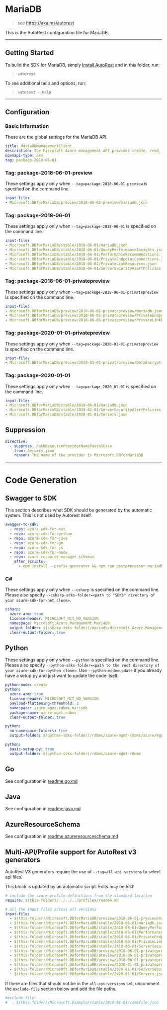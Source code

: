 # MariaDB

> see https://aka.ms/autorest

This is the AutoRest configuration file for MariaDB.



---
## Getting Started
To build the SDK for MariaDB, simply [Install AutoRest](https://aka.ms/autorest/install) and in this folder, run:

> `autorest`

To see additional help and options, run:

> `autorest --help`
---

## Configuration



### Basic Information
These are the global settings for the MariaDB API.

``` yaml
title: MariaDBManagementClient
description: The Microsoft Azure management API provides create, read, update, and delete functionality for Azure MariaDB resources including servers, databases, firewall rules, VNET rules, log files and configurations with new business model.
openapi-type: arm
tag: package-2018-06-01
```

### Tag: package-2018-06-01-preview

These settings apply only when `--tag=package-2018-06-01-preview` is specified on the command line.

``` yaml $(tag) == 'package-2018-06-01-preview'
input-file:
- Microsoft.DBforMariaDB/preview/2018-06-01-preview/mariadb.json
```


### Tag: package-2018-06-01

These settings apply only when `--tag=package-2018-06-01` is specified on the command line.

``` yaml $(tag) == 'package-2018-06-01'
input-file:
- Microsoft.DBforMariaDB/stable/2018-06-01/mariadb.json
- Microsoft.DBforMariaDB/stable/2018-06-01/QueryPerformanceInsights.json
- Microsoft.DBforMariaDB/stable/2018-06-01/PerformanceRecommendations.json
- Microsoft.DBforMariaDB/stable/2018-06-01/PrivateEndpointConnections.json
- Microsoft.DBforMariaDB/stable/2018-06-01/PrivateLinkResources.json
- Microsoft.DBforMariaDB/stable/2018-06-01/ServerSecurityAlertPolicies.json
```


### Tag: package-2018-06-01-privatepreview

These settings apply only when `--tag=package-2018-06-01-privatepreview` is specified on the command line.

``` yaml $(tag) == 'package-2018-06-01-privatepreview'
input-file:
- Microsoft.DBforMariaDB/preview/2018-06-01-privatepreview/mariadb.json
- Microsoft.DBforMariaDB/preview/2018-06-01-privatepreview/PrivateEndpointConnections.json
- Microsoft.DBforMariaDB/preview/2018-06-01-privatepreview/PrivateLinkResources.json
```

### Tag: package-2020-01-01-privatepreview

These settings apply only when `--tag=package-2020-01-01-privatepreview` is specified on the command line.


``` yaml $(tag) == 'package-2020-01-01-privatepreview'
input-file:
- Microsoft.DBforMariaDB/preview/2020-01-01-privatepreview/DataEncryptionKeys.json
```


### Tag: package-2020-01-01

These settings apply only when `--tag=package-2020-01-01` is specified on the command line.

``` yaml $(tag) == 'package-2020-01-01'
input-file:
- Microsoft.DBforMariaDB/stable/2018-06-01/mariadb.json
- Microsoft.DBforMariaDB/stable/2020-01-01/ServerSecurityAlertPolicies.json
- Microsoft.DBforMariaDB/stable/2020-01-01/Servers.json
```

## Suppression
``` yaml
directive:
  - suppress: PathResourceProviderNamePascalCase
    from: Servers.json
    reason: The name of the provider is Microsoft.DBforMariaDB
```

---
# Code Generation


## Swagger to SDK

This section describes what SDK should be generated by the automatic system.
This is not used by Autorest itself.

``` yaml $(swagger-to-sdk)
swagger-to-sdk:
  - repo: azure-sdk-for-net
  - repo: azure-sdk-for-python
  - repo: azure-sdk-for-java
  - repo: azure-sdk-for-go
  - repo: azure-sdk-for-js
  - repo: azure-sdk-for-node
  - repo: azure-resource-manager-schemas
    after_scripts:
      - npm install --prefix generator && npm run postprocessor mariadb/resource-manager --prefix generator && npm install --prefix tools && npm run test --prefix tools
```


### C#

These settings apply only when `--csharp` is specified on the command line.
Please also specify `--csharp-sdks-folder=<path to "SDKs" directory of your azure-sdk-for-net clone>`.

``` yaml $(csharp)
csharp:
  azure-arm: true
  license-header: MICROSOFT_MIT_NO_VERSION
  namespace: Microsoft.Azure.Management.MariaDB
  output-folder: $(csharp-sdks-folder)/mariadb/Microsoft.Azure.Management.MariaDB/src/Generated
  clear-output-folder: true
```


## Python

These settings apply only when `--python` is specified on the command line.
Please also specify `--python-sdks-folder=<path to the root directory of your azure-sdk-for-python clone>`.
Use `--python-mode=update` if you already have a setup.py and just want to update the code itself.

``` yaml $(python)
python-mode: create
python:
  azure-arm: true
  license-header: MICROSOFT_MIT_NO_VERSION
  payload-flattening-threshold: 2
  namespace: azure.mgmt.rdbms.mariadb
  package-name: azure-mgmt-rdbms
  clear-output-folder: true
```
``` yaml $(python) && $(python-mode) == 'update'
python:
  no-namespace-folders: true
  output-folder: $(python-sdks-folder)/rdbms/azure-mgmt-rdbms/azure/mgmt/rdbms/mariadb
```
``` yaml $(python) && $(python-mode) == 'create'
python:
  basic-setup-py: true
  output-folder: $(python-sdks-folder)/rdbms/azure-mgmt-rdbms
```

## Go

See configuration in [readme.go.md](./readme.go.md)

## Java

See configuration in [readme.java.md](./readme.java.md)

## AzureResourceSchema

See configuration in [readme.azureresourceschema.md](./readme.azureresourceschema.md)

## Multi-API/Profile support for AutoRest v3 generators

AutoRest V3 generators require the use of `--tag=all-api-versions` to select api files.

This block is updated by an automatic script. Edits may be lost!

``` yaml $(tag) == 'all-api-versions' /* autogenerated */
# include the azure profile definitions from the standard location
require: $(this-folder)/../../../profiles/readme.md

# all the input files across all versions
input-file:
  - $(this-folder)/Microsoft.DBforMariaDB/preview/2018-06-01-preview/mariadb.json
  - $(this-folder)/Microsoft.DBforMariaDB/stable/2018-06-01/mariadb.json
  - $(this-folder)/Microsoft.DBforMariaDB/stable/2018-06-01/QueryPerformanceInsights.json
  - $(this-folder)/Microsoft.DBforMariaDB/stable/2018-06-01/PerformanceRecommendations.json
  - $(this-folder)/Microsoft.DBforMariaDB/stable/2018-06-01/PrivateEndpointConnections.json
  - $(this-folder)/Microsoft.DBforMariaDB/stable/2018-06-01/PrivateLinkResources.json
  - $(this-folder)/Microsoft.DBforMariaDB/stable/2018-06-01/ServerSecurityAlertPolicies.json
  - $(this-folder)/Microsoft.DBforMariaDB/preview/2018-06-01-privatepreview/mariadb.json
  - $(this-folder)/Microsoft.DBforMariaDB/preview/2018-06-01-privatepreview/PrivateEndpointConnections.json
  - $(this-folder)/Microsoft.DBforMariaDB/preview/2018-06-01-privatepreview/PrivateLinkResources.json
  - $(this-folder)/Microsoft.DBforMariaDB/preview/2020-01-01-privatepreview/DataEncryptionKeys.json
  - $(this-folder)/Microsoft.DBforMariaDB/stable/2020-01-01/ServerSecurityAlertPolicies.json
  - $(this-folder)/Microsoft.DBforMariaDB/stable/2020-01-01/Servers.json

```

If there are files that should not be in the `all-api-versions` set,
uncomment the  `exclude-file` section below and add the file paths.

``` yaml $(tag) == 'all-api-versions'
#exclude-file:
#  - $(this-folder)/Microsoft.Example/stable/2010-01-01/somefile.json
```
